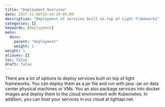 ```yaml
---
title: "Deployment Overview"
date: 2017-11-06T15:44:20-05:00
description: "Deployment of services built on top of Light frameworks"
categories: []
keywords: [deployment]
menu:
  docs:
    parent: "deployment"
    weight: 1
weight: 1
aliases: []
toc: false
draft: false
---
```


There are a lot of options to deploy services built on top of light frameworks. You can
deploy them as a jar file and run with java -jar on data center physical machines or VMs.
You an also package services into docker images and deploy them to the cloud environment
with Kubernetes. In addition, you can host your services in our cloud at lightapi.net.



